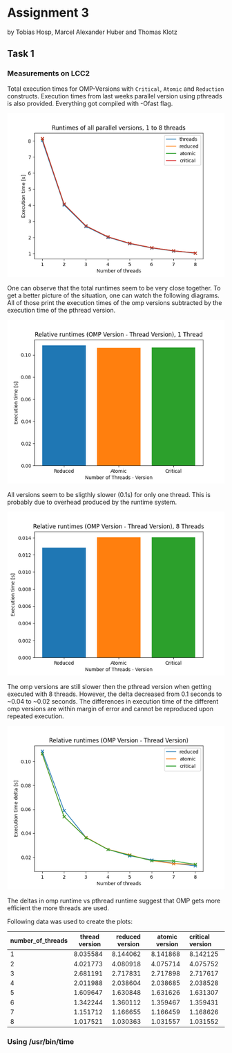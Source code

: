 # Assignment 3

by Tobias Hosp, Marcel Alexander Huber and Thomas Klotz

## Task 1

### Measurements on LCC2

Total execution times for OMP-Versions with ```Critical```, ```Atomic``` and ```Reduction``` constructs. Execution times from last weeks parallel version using pthreads is also provided. Everything got compiled with -Ofast flag. 

![absolute_runtimes](task1/plots/absolute_runtimes.png)

One can observe that the total runtimes seem to be very close together. To get a better picture of the situation, one can watch the following diagrams. All of those print the execution times of the omp versions subtracted by the execution time of the pthread version.

![relative_runtimes_bars_1](task1/plots/relative_runtimes_bars_1.png)

All versions seem to be sligthly slower (0.1s) for only one thread. This is probably due to overhead produced by the runtime system. 

![relative_runtimes_bars_8](task1/plots/relative_runtimes_bars_8.png)

The omp versions are still slower then the pthread version when getting executed with 8 threads. However, the delta decreased from 0.1 seconds to ~0.04 to ~0.02 seconds. The differences in execution time of the different omp versions are within margin of error and cannot be reproduced upon repeated execution. 

![relative_runtimes](task1/plots/relative_runtimes.png)

The deltas in omp runtime vs pthread runtime suggest that OMP gets more efficient the more threads are used.

Following data was used to create the plots:

| number_of_threads | thread version | reduced version | atomic version | critical version |
| ----------------- | -------------- | --------------- | -------------- | :--------------- |
| 1                 | 8.035584       | 8.144062        | 8.141868       | 8.142125         |
| 2                 | 4.021773       | 4.080918        | 4.075714       | 4.075752         |
| 3                 | 2.681191       | 2.717831        | 2.717898       | 2.717617         |
| 4                 | 2.011988       | 2.038604        | 2.038685       | 2.038528         |
| 5                 | 1.609647       | 1.630848        | 1.631626       | 1.631307         |
| 6                 | 1.342244       | 1.360112        | 1.359467       | 1.359431         |
| 7                 | 1.151712       | 1.166655        | 1.166459       | 1.168626         |
| 8                 | 1.017521       | 1.030363        | 1.031557       | 1.031552         |

### Using /usr/bin/time

